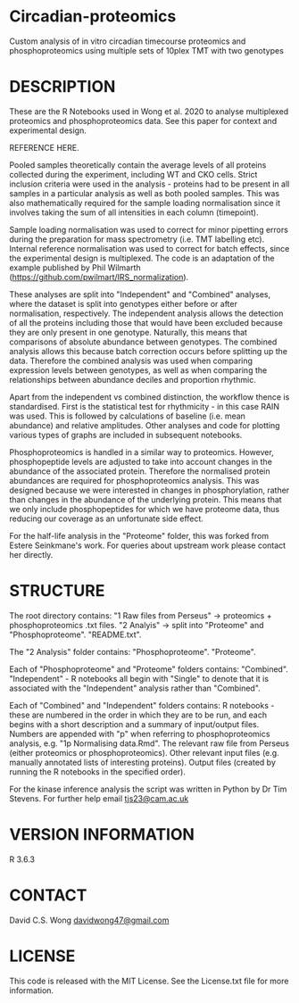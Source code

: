 # Circadian-proteomics
 Custom analysis of in vitro circadian timecourse proteomics and phosphoproteomics using multiple sets of 10plex TMT with two genotypes
 
# DESCRIPTION

These are the R Notebooks used in Wong et al. 2020 to analyse multiplexed proteomics and phosphoproteomics data. See this paper for context and experimental design.

REFERENCE HERE.

Pooled samples theoretically contain the average levels of all proteins collected during the experiment, including WT and CKO cells. Strict inclusion criteria were used in the analysis - proteins had to be present in all samples in a particular analysis as well as both pooled samples. This was also mathematically required for the sample loading normalisation since it involves taking the sum of all intensities in each column (timepoint).

Sample loading normalisation was used to correct for minor pipetting errors during the preparation for mass spectrometry (i.e. TMT labelling etc). Internal reference normalisation was used to correct for batch effects, since the experimental design is multiplexed. The code is an adaptation of the example published by Phil Wilmarth (https://github.com/pwilmart/IRS_normalization).

These analyses are split into "Independent" and "Combined" analyses, where the dataset is split into genotypes either before or after normalisation, respectively. The independent analysis allows the detection of all the proteins including those that would have been excluded because they are only present in one genotype. Naturally, this means that comparisons of absolute abundance between genotypes. The combined analysis allows this because batch correction occurs before splitting up the data. Therefore the combined analysis was used when comparing expression levels between genotypes, as well as when comparing the relationships between abundance deciles and proportion rhythmic.

Apart from the independent vs combined distinction, the workflow thence is standardised. First is the statistical test for rhythmicity - in this case RAIN was used. This is followed by calculations of baseline (i.e. mean abundance) and relative amplitudes. Other analyses and code for plotting various types of graphs are included in subsequent notebooks.

Phosphoproteomics is handled in a similar way to proteomics. However, phosphopeptide levels are adjusted to take into account changes in the abundance of the associated protein. Therefore the normalised protein abundances are required for phosphoproteomics analysis. This was designed because we were interested in changes in phosphorylation, rather than changes in the abundance of the underlying protein. This means that we only include phosphopeptides for which we have proteome data, thus reducing our coverage as an unfortunate side effect.

For the half-life analysis in the "Proteome" folder, this was forked from Estere Seinkmane's work. For queries about upstream work please contact her directly.

# STRUCTURE

The root directory contains:
    "1 Raw files from Perseus" -> proteomics + phosphoproteomics .txt files.
    "2 Analyis" -> split into "Proteome" and "Phosphoproteome".
    "README.txt".

The "2 Analysis" folder contains:
    "Phosphoproteome".
    "Proteome".

Each of "Phosphoproteome" and "Proteome" folders contains:
    "Combined".
    "Independent" - R notebooks all begin with "Single" to denote that it is associated with the "Independent" analysis rather than "Combined".
    
Each of "Combined" and "Independent" folders contains:
    R notebooks - these are numbered in the order in which they are to be run, and each begins with a short description and a summary of input/output files. Numbers are appended with "p" when referring to phosphoproteomics analysis, e.g. "1p Normalising data.Rmd".
    The relevant raw file from Perseus (either proteomics or phosphoproteomics).
    Other relevant input files (e.g. manually annotated lists of interesting proteins).
    Output files (created by running the R notebooks in the specified order).
    
For the kinase inference analysis the script was written in Python by Dr Tim Stevens. For further help email tjs23@cam.ac.uk

# VERSION INFORMATION

R 3.6.3

# CONTACT

David C.S. Wong
davidwong47@gmail.com

# LICENSE

This code is released with the MIT License. See the License.txt file for more information.
